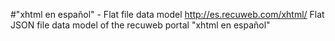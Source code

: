 #"xhtml en español" - Flat file data model
http://es.recuweb.com/xhtml/
Flat JSON file data model of the recuweb portal "xhtml en español"
